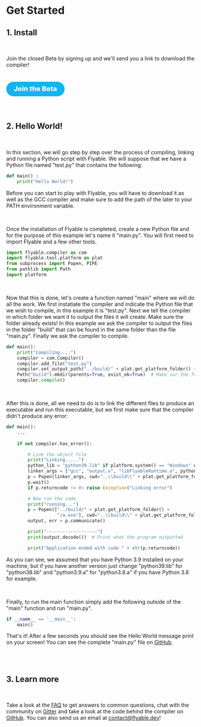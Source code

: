 # Get Started

## 1. Install
<br />

Join the closed Beta by signing up and we'll send you a link to download the compiler!

<br />

<a href="https://share.hsforms.com/1F6ePZYJ6SxSFvBNecaQIKQ4woxi" style="
    text-decoration: none;
    color: white; 
    background-color: #13B3F2;
    border: none;
    border-radius: 25px;
    font-weight: 800;
    font-size: 15px;
    padding: 10px 20px;
    "><font size="4">Join the Beta</font></a>

<br />
<br />

## 2. Hello World!
<br />

In this section, we will go step by step over the process of compiling, linking and running a Python script with Flyable. We will suppose that we have a Python file named "test.py" that contains the following:

```Python
def main() :
    print("Hello World!")
```

Before you can start to play with Flyable, you will have to download it as well as the GCC compiler and make sure to add the path of the later to your PATH environment variable. 

<br />

Once the installation of Flyable is completed, create a new Python file and for the purpose of this example let's name it "main.py". You will first need to import Flyable and a few other tools.

```Python
import flyable.compiler as com
import flyable.tool.platform as plat
from subprocess import Popen, PIPE
from pathlib import Path
import platform
```

<br />

Now that this is done, let's create a function named "main" where we will do all the work. We first instatiate the compiler and indicate the Python file that we wish to compile, in this example it is "test.py". Next we tell the compiler in which folder we want it to output the files it will create. Make sure the folder already exists! In this example we ask the compiler to output the files in the folder "build" that can be found in the same folder than the file "main.py". Finally we ask the compiler to compile.


```Python
def main():
    print("Compiling....")
    compiler = com.Compiler()
    compiler.add_file("test.py")
    compiler.set_output_path("../build/" + plat.get_platform_folder() + "/output.o")
    Path("build").mkdir(parents=True, exist_ok=True)  # Make sur the folder exist
    compiler.compile()
```

<br />

After this is done, all we need to do is to link the different files to produce an executable and run this executable, but we first make sure that the compiler didn't produce any error:

```Python
def main():
    ...
    
    if not compiler.has_error():

        # Link the object file
        print("Linking.....")
        python_lib = "python39.lib" if platform.system() == "Windows" else "python3.9.a"
        linker_args = ["gcc", "output.o", "libFlyableRuntime.a", python_lib]
        p = Popen(linker_args, cwd="..\\build\\" + plat.get_platform_folder())
        p.wait()
        if p.returncode != 0: raise Exception("Linking error")

        # Now run the code
        print("running...")
        p = Popen(["../build/" + plat.get_platform_folder() +
                   "/a.exe"], cwd="..\\build\\" + plat.get_platform_folder(), stdin=PIPE, stdout=PIPE)
        output, err = p.communicate()

        print("-------------------")
        print(output.decode())  # Print what the program outputted

        print("Application ended with code " + str(p.returncode))
```

As you can see, we assumed that you have Python 3.9 installed on your machine, but if you have another version just change "python39.lib" for "python38.lib" and "python3.9.a" for "python3.8.a" if you have Python 3.8 for example.

<br />

Finally, to run the main function simply add the following outside of the "main" function and run "main.py".

```Python
if __name__ == '__main__':
    main()
```

That's it! After a few seconds you should see the Hello World message print on your screen!
You can see the complete "main.py" file on [GitHub](https://github.com/FlyableDev/Flyable/blob/main/flyable/main.py).

<br />
<br />

## 3. Learn more
<br />

Take a look at the [FAQ](faq.md) to get answers to common questions, chat with the community on [Gitter](https://gitter.im/FlyableDev/community) and take a look at the code behind the compiler on [GitHub](https://github.com/FlyableDev/Flyable). You can also send us an email at <a href="mailto:contact@flyable.dev">contact@flyable.dev</a>!
